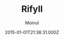 ---
title: Rifyll
github: https://github.com/itsrifat/rifyll
demo: https://itsrifat.github.io/rifyll/
author: Moinul
ssg:
  - Jekyll
cms:
  - Markdown
date: 2015-01-01T21:38:31.000Z
description: 'A simple blog template for jekyll based on twitter bootstrap 3 '
draft: true
publish_date: '2015-01-01T21:38:31Z'
update_date: '2017-01-03T23:20:01Z'
github_star: 16
github_fork: 29
---